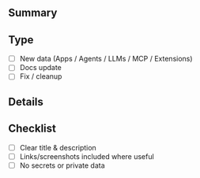 ## Summary
<!-- What does this PR change? Be concise. -->

## Type
- [ ] New data (Apps / Agents / LLMs / MCP / Extensions)
- [ ] Docs update
- [ ] Fix / cleanup

## Details
<!-- Links, screenshots, source URLs if adding items -->

## Checklist
- [ ] Clear title & description
- [ ] Links/screenshots included where useful
- [ ] No secrets or private data

